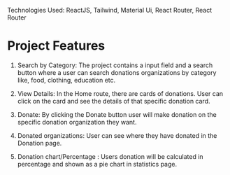 Technologies Used: ReactJS, Tailwind, Material Ui, React Router, React Router

# Project Features

1. Search by Category: The project contains a input field and a search button where a user can search donations organizations by category like,
   food, clothing, education etc.

2. View Details: In the Home route, there are cards of donations. User can click on the card and see the details of that specific donation card.

3. Donate: By clicking the Donate button user will make donation on the specific donation organization they want.

4. Donated organizations: User can see where they have donated in the Donation page. 

5. Donation chart/Percentage : Users donation will be calculated in percentage and shown as a pie chart in statistics page.

